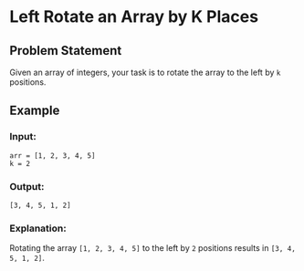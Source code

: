 # Left Rotate an Array by K Places

## Problem Statement
Given an array of integers, your task is to rotate the array to the left by `k` positions.

## Example

### Input:
```
arr = [1, 2, 3, 4, 5]
k = 2
```

### Output:
```
[3, 4, 5, 1, 2]
```

### Explanation:
Rotating the array `[1, 2, 3, 4, 5]` to the left by `2` positions results in `[3, 4, 5, 1, 2]`.

